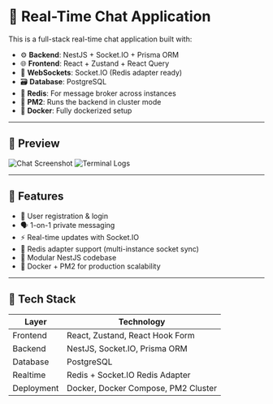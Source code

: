 # 🧠 Real-Time Chat Application

This is a full-stack real-time chat application built with:

- ⚙️ **Backend**: NestJS + Socket.IO + Prisma ORM
- 🌐 **Frontend**: React + Zustand + React Query
- 💬 **WebSockets**: Socket.IO (Redis adapter ready)
- 🗃️ **Database**: PostgreSQL
- 🔁 **Redis**: For message broker across instances
- 🧵 **PM2**: Runs the backend in cluster mode
- 🐳 **Docker**: Fully dockerized setup

---

## 📸 Preview

![Chat Screenshot](./screenshots/chat-ui.png) 
![Terminal Logs](./screenshots/terminal-logs.png)

---

## 🚀 Features

- 🔐 User registration & login
- 🗣️ 1-on-1 private messaging
- ⚡ Real-time updates with Socket.IO
- 📡 Redis adapter support (multi-instance socket sync)
- 🧩 Modular NestJS codebase
- 🐳 Docker + PM2 for production scalability

---

## 🧰 Tech Stack

| Layer       | Technology                            |
|-------------|----------------------------------------|
| Frontend    | React, Zustand, React Hook Form        |
| Backend     | NestJS, Socket.IO, Prisma ORM          |
| Database    | PostgreSQL                             |
| Realtime    | Redis + Socket.IO Redis Adapter        |
| Deployment  | Docker, Docker Compose, PM2 Cluster    |



